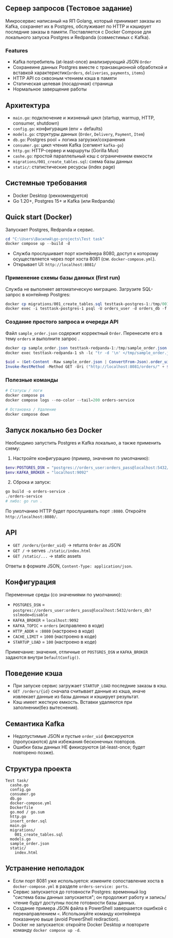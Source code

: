 ## Сервер запросов (Тестовое задание)

Микросервис написаный на ЯП Golang, который принимает заказы из Kafka, сохраняет их в Postgres, обслуживает по HTTP и кэширует последние заказы в памяти. Поставляется с Docker Compose для локального запуска Postgres и Redpanda (совместимых с Kafka).

### Features
- Kafka потребитель (at-least-once) анализирующий JSON `Order`
- Сохранеине данных Postgres вместе с транзакционной обработкой и вставкой характеристик(`orders`, `deliveries`, `payments`, `items`)
- HTTP API со сквозным чтением кэша в памяти
- Статическая целевая (посадочная) страница
- Нормальное заверщение работы 

## Архитектура 
- `main.go`: подключение и жизненый цикл (startup, warmup, HTTP, consumer, shutdown)
- `config.go`: конфигурация (env + defaults)
- `models.go`: структуры данных (`Order`, `Delivery`, `Payment`, `Item`)
- `db.go`: Postgres pool + логика загрузки/сохранения
- `consumer.go`: цикл чтения Kafka (сегмент `kafka-go`)
- `http.go`: HTTP-сервер и маршруты (Gorilla Mux)
- `cashe.go`: простой параллельный кэш с ограничением емкости
- `migrations/001_create_tables.sql`: схема базы данных
- `static/`: статистические ресурсы (index page)

## Системные требования
- Docker Desktop (реккомендуется)
- Go 1.20+, Postgres 15+ и Kafka (или Redpanda)

## Quick start (Docker)
Запускает Postgres, Redpanda и сервис.

```powershell
cd "C:\Users\Василий\go-projects\Test task"
docker compose up --build -d
```

- Служба прослушивает порт контейнера 8080, доступ к которому осуществляется через порт хоста 8081 (см. `docker-compose.yml`).
- Открывает UI: `http://localhost:8081/`

### Применение схемы базы данных (first run)
Служба не выполняет автоматическую миграцию. Загрузите SQL-запрос в контейнер Postgres:

```powershell
docker cp migrations/001_create_tables.sql testtask-postgres-1:/tmp/001.sql
docker exec -i testtask-postgres-1 psql -U orders_user -d orders_db -f /tmp/001.sql | cat
```

### Создание простого запроса и очереди API
Файл `sample_order.json` содержит корректный `Order`. Перенесите его в тему `orders` и выполните запрос .

```powershell
docker cp sample_order.json testtask-redpanda-1:/tmp/sample_order.json
docker exec testtask-redpanda-1 sh -lc "tr -d '\n' </tmp/sample_order.json | rpk topic produce orders"

$uid = (Get-Content -Raw sample_order.json | ConvertFrom-Json).order_uid
Invoke-RestMethod -Method GET -Uri ("http://localhost:8081/orders/" + $uid) | ConvertTo-Json -Depth 6
```

### Полезные команды
```powershell
# Статусы / логи
docker compose ps
docker compose logs --no-color --tail=200 orders-service

# Остановка / Удаление
docker compose down
```

## Запуск локально без Docker
Необходимо запустить Postgres и Kafka локально, а также применить схему:

1) Настройте конфигурацию (пример, значения по умолчанию):
```powershell
$env:POSTGRES_DSN = "postgres://orders_user:orders_pass@localhost:5432/orders_db?sslmode=disable"
$env:KAFKA_BROKER = "localhost:9092"
```

2) Сброка и запуск: 
```powershell
go build -o orders-service .
./orders-service
# либо: go run .
```

По умолчанию HTTP будет прослушивать порт `:8080`. Откройте `http://localhost:8080/`.

## API
- `GET /orders/{order_uid}` → returns `Order` as JSON
- `GET /` → serves `./static/index.html`
- `GET /static/...` → static assets

Ответы в формате JSON, `Content-Type: application/json`.

## Конфигурация
Переменные среды (со значениями по умолчанию):
- `POSTGRES_DSN` = `postgres://orders_user:orders_pass@localhost:5432/orders_db?sslmode=disable`
- `KAFKA_BROKER` = `localhost:9092`
- `KAFKA_TOPIC` = `orders` (исправлено в коде)
- `HTTP_ADDR` = `:8080` (настроено в коде)
- `CACHE_LIMIT` = `1000` (настроено в коде)
- `STARTUP_LOAD` = `100` (настроено в коде)

Примечание: значения, отличные от `POSTGRES_DSN` и `KAFKA_BROKER` задаются внутри `DefaultConfig()`.

## Поведение кэша
- При запуске сервис загружает `STARTUP_LOAD` последние заказы в кэш.
- `GET /orders/{id}` сначала считывает данные из кэша, иначе извлекает данные из базы данных и кэширует результат.
- Кэш имеет жесткую емкость. Вставки удаляются при заполнении(без вытеснения).

## Семантика Kafka 
- Недопустимые JSON и пустые `order_uid` фиксируются (пропускаются) для избежания бесконечных повторов.
- Ошибки базы данных НЕ фикисруются (at-least-once; будет повторено позже).

## Структура проекта
```
Test task/
  cashe.go
  config.go
  consumer.go
  db.go
  docker-compose.yml
  Dockerfile
  go.mod / go.sum
  http.go
  insert_order.sql
  main.go
  migrations/
    001_create_tables.sql
  models.go
  sample_order.json
  static/
    index.html
```

## Устранение неполадок
- Если порт 8081 уже используется: измените сопоставление хоста в `docker-compose.yml` в разделе `orders-service: ports`.
- Сервис запускается до готовности Postgres: временный log "система базы данных запускается"; он продолжит работу и запись/чтение будут доступны после готовности базы данных.
- Создание примера JSON файла в PowerShell завершается ошибкой с перенаправлением `<`. Использнуйте команду контейнера показанную выше (avoid PowerShell rediraction).
- Docker не запускается: откройте Docker Desktop и повторите команду `docker compose up -d`.


